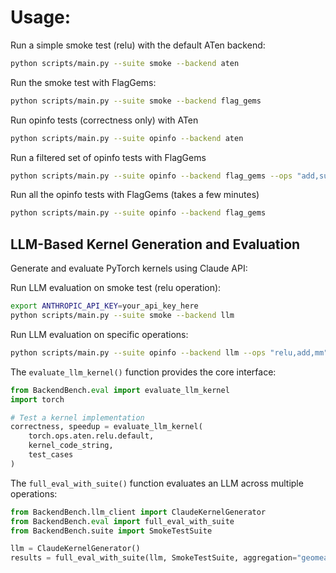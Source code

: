 # Usage:

Run a simple smoke test (relu) with the default ATen backend:
```bash
python scripts/main.py --suite smoke --backend aten
```

Run the smoke test with FlagGems:
```bash
python scripts/main.py --suite smoke --backend flag_gems
```

Run opinfo tests (correctness only) with ATen
```bash
python scripts/main.py --suite opinfo --backend aten
```

Run a filtered set of opinfo tests with FlagGems
```bash
python scripts/main.py --suite opinfo --backend flag_gems --ops "add,sub"
```

Run all the opinfo tests with FlagGems (takes a few minutes)
```bash
python scripts/main.py --suite opinfo --backend flag_gems
```

## LLM-Based Kernel Generation and Evaluation

Generate and evaluate PyTorch kernels using Claude API:

Run LLM evaluation on smoke test (relu operation):
```bash
export ANTHROPIC_API_KEY=your_api_key_here
python scripts/main.py --suite smoke --backend llm
```

Run LLM evaluation on specific operations:
```bash
python scripts/main.py --suite opinfo --backend llm --ops "relu,add,mm"
```

The `evaluate_llm_kernel()` function provides the core interface:
```python
from BackendBench.eval import evaluate_llm_kernel
import torch

# Test a kernel implementation
correctness, speedup = evaluate_llm_kernel(
    torch.ops.aten.relu.default, 
    kernel_code_string,
    test_cases
)
```

The `full_eval_with_suite()` function evaluates an LLM across multiple operations:
```python  
from BackendBench.llm_client import ClaudeKernelGenerator
from BackendBench.eval import full_eval_with_suite
from BackendBench.suite import SmokeTestSuite

llm = ClaudeKernelGenerator()
results = full_eval_with_suite(llm, SmokeTestSuite, aggregation="geomean")
```
